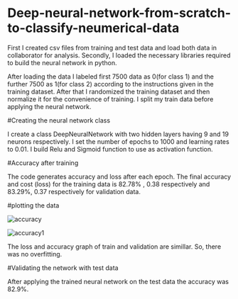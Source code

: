 # Deep-neural-network-from-scratch-to-classify-neumerical-data
First I created csv files from training and test data and load both data in collaborator for analysis.
Secondly, I loaded the necessary libraries required to build the neural network in python.

After loading the data I labeled first 7500 data as 0(for class 1) and the further 7500 as 1(for class 2) according to the instructions given in the training dataset.
After that I randomized the training dataset and then normalize it for the convenience of training. I split my train data before applying the neural network.

#Creating the neural network class

I create a class DeepNeuralNetwork with two hidden layers having 9 and 19 neurons respectively. I set the number of epochs to 1000 and learning rates to 0.01. I build Relu and Sigmoid function to use as activation function.

#Accuracy after training 

The code generates accuracy and loss after each epoch. The final accuracy and cost (loss) for the training data is 82.78% , 0.38 respectively and  83.29%, 0.37 respectively for validation data.

#plotting the data 

![accuracy](https://user-images.githubusercontent.com/59179489/188814806-b43eb5b5-202d-41d3-b410-058f00e9b1ce.jpg)

![accuracy1](https://user-images.githubusercontent.com/59179489/188815056-a7a1e142-96dd-471f-b6e2-afe4fa942ae1.jpg)

The loss and accuracy graph of train and validation are simillar. So, there was no overfitting.
 
#Validating the network with test data

After applying the trained neural network on the test data the accuracy was 82.9%.
